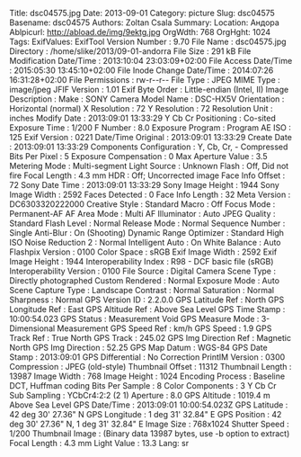 Title: dsc04575.jpg
Date: 2013-09-01
Category: picture
Slug: dsc04575
Basename: dsc04575
Authors: Zoltan Csala
Summary:
Location: Андора
Ablpicurl: http://abload.de/img/9ektg.jpg
OrgWdth: 768
OrgHght: 1024
Tags:
ExifValues: ExifTool Version Number : 9.70
            File Name : dsc04575.jpg
            Directory : /home/slike/2013/09-01-andorra
            File Size : 291 kB
            File Modification Date/Time : 2013:10:04 23:03:09+02:00
            File Access Date/Time : 2015:05:30 13:45:10+02:00
            File Inode Change Date/Time : 2014:07:26 16:31:28+02:00
            File Permissions : rw-r--r--
            File Type : JPEG
            MIME Type : image/jpeg
            JFIF Version : 1.01
            Exif Byte Order : Little-endian (Intel, II)
            Image Description :
            Make : SONY
            Camera Model Name : DSC-HX5V
            Orientation : Horizontal (normal)
            X Resolution : 72
            Y Resolution : 72
            Resolution Unit : inches
            Modify Date : 2013:09:01 13:33:29
            Y Cb Cr Positioning : Co-sited
            Exposure Time : 1/200
            F Number : 8.0
            Exposure Program : Program AE
            ISO : 125
            Exif Version : 0221
            Date/Time Original : 2013:09:01 13:33:29
            Create Date : 2013:09:01 13:33:29
            Components Configuration : Y, Cb, Cr, -
            Compressed Bits Per Pixel : 5
            Exposure Compensation : 0
            Max Aperture Value : 3.5
            Metering Mode : Multi-segment
            Light Source : Unknown
            Flash : Off, Did not fire
            Focal Length : 4.3 mm
            HDR : Off; Uncorrected image
            Face Info Offset : 72
            Sony Date Time : 2013:09:01 13:33:29
            Sony Image Height : 1944
            Sony Image Width : 2592
            Faces Detected : 0
            Face Info Length : 32
            Meta Version : DC6303320222000
            Creative Style : Standard
            Macro : Off
            Focus Mode : Permanent-AF
            AF Area Mode : Multi
            AF Illuminator : Auto
            JPEG Quality : Standard
            Flash Level : Normal
            Release Mode : Normal
            Sequence Number : Single
            Anti-Blur : On (Shooting)
            Dynamic Range Optimizer : Standard
            High ISO Noise Reduction 2 : Normal
            Intelligent Auto : On
            White Balance : Auto
            Flashpix Version : 0100
            Color Space : sRGB
            Exif Image Width : 2592
            Exif Image Height : 1944
            Interoperability Index : R98 - DCF basic file (sRGB)
            Interoperability Version : 0100
            File Source : Digital Camera
            Scene Type : Directly photographed
            Custom Rendered : Normal
            Exposure Mode : Auto
            Scene Capture Type : Landscape
            Contrast : Normal
            Saturation : Normal
            Sharpness : Normal
            GPS Version ID : 2.2.0.0
            GPS Latitude Ref : North
            GPS Longitude Ref : East
            GPS Altitude Ref : Above Sea Level
            GPS Time Stamp : 10:00:54.023
            GPS Status : Measurement Void
            GPS Measure Mode : 3-Dimensional Measurement
            GPS Speed Ref : km/h
            GPS Speed : 1.9
            GPS Track Ref : True North
            GPS Track : 245.02
            GPS Img Direction Ref : Magnetic North
            GPS Img Direction : 52.25
            GPS Map Datum : WGS-84
            GPS Date Stamp : 2013:09:01
            GPS Differential : No Correction
            PrintIM Version : 0300
            Compression : JPEG (old-style)
            Thumbnail Offset : 11312
            Thumbnail Length : 13987
            Image Width : 768
            Image Height : 1024
            Encoding Process : Baseline DCT, Huffman coding
            Bits Per Sample : 8
            Color Components : 3
            Y Cb Cr Sub Sampling : YCbCr4:2:2 (2 1)
            Aperture : 8.0
            GPS Altitude : 1019.4 m Above Sea Level
            GPS Date/Time : 2013:09:01 10:00:54.023Z
            GPS Latitude : 42 deg 30' 27.36" N
            GPS Longitude : 1 deg 31' 32.84" E
            GPS Position : 42 deg 30' 27.36" N, 1 deg 31' 32.84" E
            Image Size : 768x1024
            Shutter Speed : 1/200
            Thumbnail Image : (Binary data 13987 bytes, use -b option to extract)
            Focal Length : 4.3 mm
            Light Value : 13.3
Lang: sr


